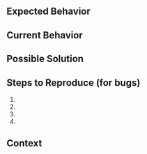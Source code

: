 <!-- Provide a general summary of the issue in the Title above -->
<!-- If your issue is consisted of request for features or enchancement -->
<!-- Please change the template to the commented headers and delete the others not needed -->

## Expected Behavior <!--- Specifics of the Request -->
<!-- If you're describing a bug, tell us what should happen -->
<!-- If you're suggesting a change/improvement, tell us how it should work -->

## Current Behavior <!-- Contents of Request -->
<!-- If describing a bug, tell us what happens instead of the expected behavior -->
<!-- If suggesting a change/improvement, explain the difference from current behavior -->

## Possible Solution <!-- Mock ups -->
<!-- Not obligatory, but suggest a fix/reason for the bug, -->
<!-- or ideas how to implement the addition or change -->

## Steps to Reproduce (for bugs)
<!-- Provide a link to a live example, or an unambiguous set of steps to -->
<!-- reproduce this bug. Include code to reproduce, if relevant -->
1.
2.
3.
4.

## Context
<!-- How has this issue affected you? What are you trying to accomplish? -->
<!-- Providing context helps us come up with a solution that is most useful in the real world -->
